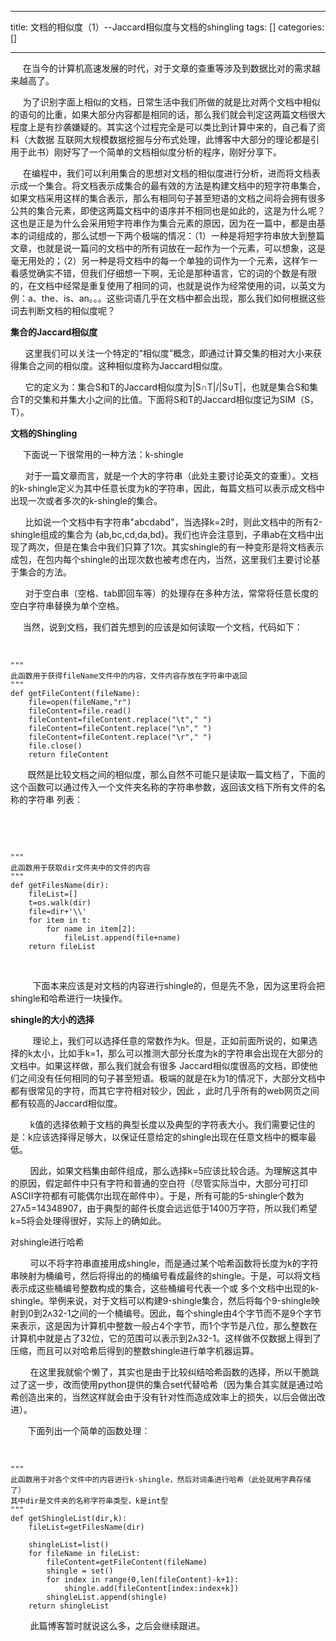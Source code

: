 
--- 
title:  文档的相似度（1）--Jaccard相似度与文档的shingling 
tags: []
categories: [] 

---
     在当今的计算机高速发展的时代，对于文章的查重等涉及到数据比对的需求越来越高了。

     为了识别字面上相似的文档，日常生活中我们所做的就是比对两个文档中相似的语句的比重，如果大部分内容都是相同的话，那么我们就会判定这两篇文档很大程度上是有抄袭嫌疑的。其实这个过程完全是可以类比到计算中来的，自己看了资料（大数据 互联网大规模数据挖掘与分布式处理，此博客中大部分的理论都是引用于此书）刚好写了一个简单的文档相似度分析的程序，刚好分享下。

     在编程中，我们可以利用集合的思想对文档的相似度进行分析，进而将文档表示成一个集合。将文档表示成集合的最有效的方法是构建文档中的短字符串集合，如果文档采用这样的集合表示，那么有相同句子甚至短语的文档之间将会拥有很多公共的集合元素，即使这两篇文档中的语序并不相同也是如此的，这是为什么呢？这也是正是为什么会采用短字符串作为集合元素的原因，因为在一篇中，都是由基本的词组成的，那么试想一下两个极端的情况：（1）一种是将短字符串放大到整篇文章，也就是说一篇问的文档中的所有词放在一起作为一个元素，可以想象，这是毫无用处的；（2）另一种是将文档中的每一个单独的词作为一个元素，这样乍一看感觉确实不错，但我们仔细想一下啊，无论是那种语言，它的词的个数是有限的，在文档中经常是重复使用了相同的词，也就是说作为经常使用的词，以英文为例：a、the、is、an。。。这些词语几乎在文档中都会出现，那么我们如何根据这些词去判断文档的相似度呢？

**集合的Jaccard相似度**

      这里我们可以关注一个特定的“相似度”概念，即通过计算交集的相对大小来获得集合之间的相似度。这种相似度称为Jaccard相似度。

      它的定义为：集合S和T的Jaccard相似度为|S∩T|/|S∪T|，也就是集合S和集合T的交集和并集大小之间的比值。下面将S和T的Jaccard相似度记为SIM（S，T）。

**文档的Shingling**

     下面说一下很常用的一种方法：k-shingle

      对于一篇文章而言，就是一个大的字符串（此处主要讨论英文的查重）。文档的k-shingle定义为其中任意长度为k的字符串，因此，每篇文档可以表示成文档中出现一次或者多次的k-shingle的集合。

      比如说一个文档中有字符串"abcdabd"，当选择k=2时，则此文档中的所有2-shingle组成的集合为 {ab,bc,cd,da,bd}。我们也许会注意到，子串ab在文档中出现了两次，但是在集合中我们只算了1次。其实shingle的有一种变形是将文档表示成包，在包内每个shingle的出现次数也被考虑在内，当然，这里我们主要讨论基于集合的方法。

      对于空白串（空格、tab即回车等）的处理存在多种方法，常常将任意长度的空白字符串替换为单个空格。

     当然，说到文档，我们首先想到的应该是如何读取一个文档，代码如下：

 

```
"""
此函数用于获得fileName文件中的内容，文件内容存放在字符串中返回
"""
def getFileContent(fileName):
    file=open(fileName,"r")
    fileContent=file.read()
    fileContent=fileContent.replace("\t"," ")
    fileContent=fileContent.replace("\n"," ")
    fileContent=fileContent.replace("\r"," ")
    file.close()
    return fileContent
```

       既然是比较文档之间的相似度，那么自然不可能只是读取一篇文档了，下面的这个函数可以通过传入一个文件夹名称的字符串参数，返回该文档下所有文件的名称的字符串 列表：

 

 

```
"""
此函数用于获取dir文件夹中的文件的内容
"""
def getFilesName(dir):
    fileList=[]
    t=os.walk(dir)
    file=dir+'\\'
    for item in t:
        for name in item[2]:
            fileList.append(file+name)
    return fileList
```

 

         下面本来应该是对文档的内容进行shingle的，但是先不急，因为这里将会把shingle和哈希进行一块操作。

**shingle的大小的选择**

         理论上，我们可以选择任意的常数作为k。但是，正如前面所说的，如果选择的k太小，比如手k=1，那么可以推测大部分长度为k的字符串会出现在大部分的文档中。如果这样做，那么我们就会有很多 Jaccard相似度很高的文档，即使他们之间没有任何相同的句子甚至短语。极端的就是在k为1的情况下，大部分文档中都有很常见的字符，而其它字符相对较少，因此 ，此时几乎所有的web网页之间都有较高的Jaccard相似度。

        k值的选择依赖于文档的典型长度以及典型的字符表大小。我们需要记住的是：k应该选择得足够大，以保证任意给定的shingle出现在任意文档中的概率最低。

        因此，如果文档集由邮件组成，那么选择k=5应该比较合适。为理解这其中的原因，假定邮件中只有字符和普通的空白符（尽管实际当中，大部分可打印ASCII字符都有可能偶尔出现在邮件中）。于是，所有可能的5-shingle个数为27ʌ5=14348907，由于典型的邮件长度会远远低于1400万字符，所以我们希望k=5将会处理得很好，实际上的确如此。

对shingle进行哈希

        可以不将字符串直接用成shingle，而是通过某个哈希函数将长度为k的字符串映射为桶编号，然后将得出的的桶编号看成最终的shingle。于是，可以将文档表示成这些桶编号整数构成的集合，这些桶编号代表一个或 多个文档中出现的k-shingle。举例来说，对于文档可以构建9-shingle集合，然后将每个9-shingle映射到0到2ʌ32-1之间的一个桶编号。因此，每个shingle由4个字节而不是9个字节来表示，这是因为计算机中整数一般占4个字节，而1个字节是八位，那么整数在计算机中就是占了32位，它的范围可以表示到2ʌ32-1。这样做不仅数据上得到了压缩，而且可以对哈希后得到的整数shingle进行单字机器运算。

        在这里我就偷个懒了，其实也是由于比较纠结哈希函数的选择，所以干脆跳过了这一步，改而使用python提供的集合set代替哈希（因为集合其实就是通过哈希创造出来的，当然这样就会由于没有针对性而造成效率上的损失，以后会做出改进）。

       下面列出一个简单的函数处理：

 

```
"""
此函数用于对各个文件中的内容进行k-shingle，然后对词条进行哈希（此处就用字典存储了）
其中dir是文件夹的名称字符串类型，k是int型
"""
def getShingleList(dir,k):
    fileList=getFilesName(dir)

    shingleList=list()
    for fileName in fileList:
        fileContent=getFileContent(fileName)
        shingle = set()
        for index in range(0,len(fileContent)-k+1):
            shingle.add(fileContent[index:index+k])
        shingleList.append(shingle)
    return shingleList
```

        此篇博客暂时就说这么多，之后会继续跟进。  

 

        

           

 
